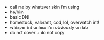- call me by whatever skin i'm using
- he/him
- basic DNI
- homestuck, valorant, cod, lol, overwatch int!
- whisper int unless i'm obviously on tab
- do not cover + do not copy
<!---
boyhound/boyhound is a ✨ special ✨ repository because its `README.md` (this file) appears on your GitHub profile.
You can click the Preview link to take a look at your changes.
--->
